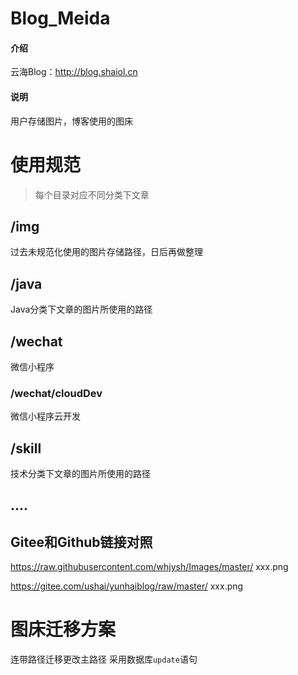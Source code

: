 # Blog_Meida

#### 介绍


云海Blog：http://blog.shaiol.cn



#### 说明

用户存储图片，博客使用的图床

# 使用规范
> 每个目录对应不同分类下文章
## /img
过去未规范化使用的图片存储路径，日后再做整理

## /java
Java分类下文章的图片所使用的路径

## /wechat
微信小程序

### /wechat/cloudDev
微信小程序云开发

## /skill
技术分类下文章的图片所使用的路径

## ....

## Gitee和Github链接对照
https://raw.githubusercontent.com/whjysh/Images/master/   xxx.png

https://gitee.com/ushai/yunhaiblog/raw/master/            xxx.png


# 图床迁移方案
连带路径迁移更改主路径
采用数据库`update`语句
